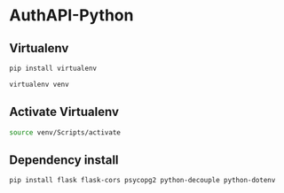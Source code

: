 # AuthAPI-Python

## Virtualenv

```bash
pip install virtualenv
```

```bash
virtualenv venv
```

## Activate Virtualenv

```bash
source venv/Scripts/activate
```

## Dependency install

```bash
pip install flask flask-cors psycopg2 python-decouple python-dotenv
```